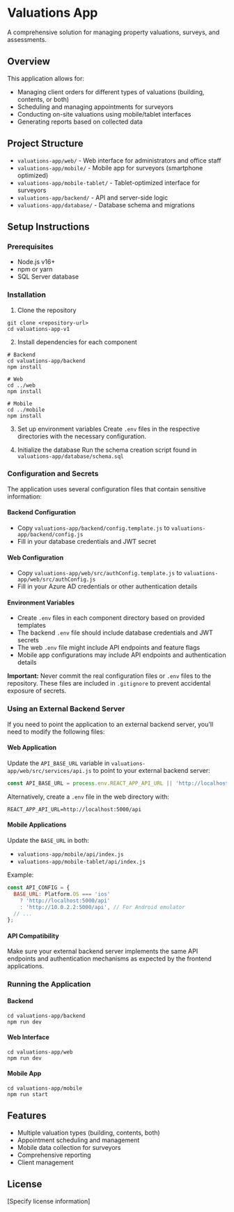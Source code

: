 # Valuations App

A comprehensive solution for managing property valuations, surveys, and assessments.

## Overview

This application allows for:
- Managing client orders for different types of valuations (building, contents, or both)
- Scheduling and managing appointments for surveyors
- Conducting on-site valuations using mobile/tablet interfaces
- Generating reports based on collected data

## Project Structure

- `valuations-app/web/` - Web interface for administrators and office staff
- `valuations-app/mobile/` - Mobile app for surveyors (smartphone optimized)
- `valuations-app/mobile-tablet/` - Tablet-optimized interface for surveyors
- `valuations-app/backend/` - API and server-side logic
- `valuations-app/database/` - Database schema and migrations

## Setup Instructions

### Prerequisites
- Node.js v16+
- npm or yarn
- SQL Server database

### Installation

1. Clone the repository
```
git clone <repository-url>
cd valuations-app-v1
```

2. Install dependencies for each component
```
# Backend
cd valuations-app/backend
npm install

# Web
cd ../web
npm install

# Mobile
cd ../mobile
npm install
```

3. Set up environment variables
Create `.env` files in the respective directories with the necessary configuration.

4. Initialize the database
Run the schema creation script found in `valuations-app/database/schema.sql`

### Configuration and Secrets

The application uses several configuration files that contain sensitive information:

#### Backend Configuration
- Copy `valuations-app/backend/config.template.js` to `valuations-app/backend/config.js`
- Fill in your database credentials and JWT secret

#### Web Configuration
- Copy `valuations-app/web/src/authConfig.template.js` to `valuations-app/web/src/authConfig.js`
- Fill in your Azure AD credentials or other authentication details

#### Environment Variables
- Create `.env` files in each component directory based on provided templates
- The backend `.env` file should include database credentials and JWT secrets
- The web `.env` file might include API endpoints and feature flags
- Mobile app configurations may include API endpoints and authentication details

**Important:** Never commit the real configuration files or `.env` files to the repository. These files are included in `.gitignore` to prevent accidental exposure of secrets.

### Using an External Backend Server

If you need to point the application to an external backend server, you'll need to modify the following files:

#### Web Application
Update the `API_BASE_URL` variable in `valuations-app/web/src/services/api.js` to point to your external backend server:
```javascript
const API_BASE_URL = process.env.REACT_APP_API_URL || 'http://localhost:5000/api';
```

Alternatively, create a `.env` file in the web directory with:
```
REACT_APP_API_URL=http://localhost:5000/api
```

#### Mobile Applications
Update the `BASE_URL` in both:
- `valuations-app/mobile/api/index.js`
- `valuations-app/mobile-tablet/api/index.js`

Example:
```javascript
const API_CONFIG = {
  BASE_URL: Platform.OS === 'ios' 
    ? 'http://localhost:5000/api' 
    : 'http://10.0.2.2:5000/api', // For Android emulator
  // ...
};
```

#### API Compatibility
Make sure your external backend server implements the same API endpoints and authentication mechanisms as expected by the frontend applications.

### Running the Application

#### Backend
```
cd valuations-app/backend
npm run dev
```

#### Web Interface
```
cd valuations-app/web
npm run dev
```

#### Mobile App
```
cd valuations-app/mobile
npm run start
```

## Features

- Multiple valuation types (building, contents, both)
- Appointment scheduling and management
- Mobile data collection for surveyors
- Comprehensive reporting
- Client management

## License

[Specify license information] 